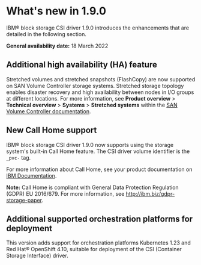# What's new in 1.9.0

IBM® block storage CSI driver 1.9.0 introduces the enhancements that are detailed in the following section.

**General availability date:** 18 March 2022

## Additional high availability (HA) feature

Stretched volumes and stretched snapshots (FlashCopy) are now supported on SAN Volume Controller storage systems. Stretched storage topology enables disaster recovery and high availability between nodes in I/O groups at different locations. For more information, see **Product overview** > **Technical overview** > **Systems** > **Stretched systems** within the [SAN Volume Controller documentation](https://www.ibm.com/docs/en/sanvolumecontroller).

## New Call Home support

IBM® block storage CSI driver 1.9.0 now supports using the storage system's built-in Call Home feature. The CSI driver volume identifier is the `_pvc-` tag.

For more information about Call Home, see your product documentation on [IBM Documentation](https://www.ibm.com/docs).

**Note:** Call Home is compliant with General Data Protection Regulation (GDPR) EU 2016/679. For more information, see http://ibm.biz/gdpr-storage-paper.


## Additional supported orchestration platforms for deployment

This version adds support for orchestration platforms Kubernetes 1.23 and Red Hat® OpenShift 4.10, suitable for deployment of the CSI (Container Storage Interface) driver.